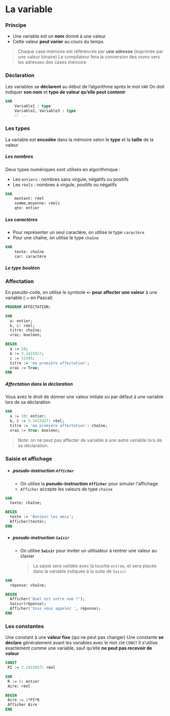 # La variable

### Principe

- Une variable est un **nom** donné à une valeur
- Cette valeur **peut varier** au cours du temps

> Chaque case mémoire est référencée par **une adresse** (exprimée par une valeur binaire)
> Le compilateur fera la conversion des noms vers les adresses des cases mémoire

### Déclaration

Les variables se **déclarent** au début de l’algorithme après le mot `VAR`
On doit indiquer **son nom** et **type de valeur qu’elle peut contenir**

```pascal
VAR
    Variable1 : type
    Variable2, Variable3 : type
    // ...
```

### Les types

La variable est **encodée** dans la mémoire selon le **type** et la **taille** de la valeur

##### Les nombres

Deux types numériques sont utilisés en algorithmique :

- Les `entiers` : nombres sans virgule, négatifs ou positifs
- Les `réels` : nombres à virgule, positifs ou négatifs

```pascal
VAR
    montant: réel
    somme,moyenne: réels
    qte: entier
```

##### Les caractères

- Pour représenter un seul caractère, on utilise le type `caractère`
- Pour une chaîne, on utilise le type `chaîne`

```pascal
VAR
    texte: chaîne
    car: caractère
```

##### Le type booléen

### Affectation

En pseudo-code, on utilise le symbole **`<-` pour affecter une valeur** à une variable (`:=` en Pascal)

```pascal
PROGRAM AFFECTATION;

VAR
  a: entier;
  b, c: réel;
  titre: chaîne;
  vrai: booléen;

BEGIN
  a := 10;
  b := 3.1415927;
  c := 12345;
  titre := 'ma première affectation';
  vrai := True;
END
```

##### Affectation dans la déclaration

Vous avez le droit de donner une valeur initiale ou par défaut à une variable lors de sa déclaration

```pascal
VAR
  a := 10: entier;
  b, c := 3.1415927: réel;
  titre := 'ma première affectation': chaîne;
  vrai := true: booléen;
```

> Note: on ne peut pas affecter de variable à une autre variable lors de sa déclaration.

### Saisie et affichage

- ##### pseudo-instruction `Afficher`
  - On utilise la **pseudo-instruction `Afficher`** pour simuler l'affichage
  - `Afficher` accepte les valeurs de type `chaìne`

```pascal
VAR
  texte: chaîne;

BEGIN
  texte := 'Bonjour les amis';
  Afficher(texte);
END
```

- ##### pseudo-instruction `Saisir`
  - On utilise **`Saisir`** pour inviter un utilisateur à rentrer une valeur au clavier
    > La saisie sera validée avec la touche `entrée`, et sera placée dans la variable indiquée á la suite de `Saisir`

```pascal
VAR
  réponse: chaîne;

BEGIN
  Afficher('Quel est votre nom ?');
  Saisir(réponse);
  Afficher('Vous vous appelez ', réponse);
END
```

### Les constantes

Une constant à une **valeur fixe** (qui ne peut pas changer)
Une constante **se déclare** généralement avant les variables avec le mot ­clé `CONST`
Il s’utilise exactement comme une variable, sauf qu’elle **ne peut pas recevoir de valeur**

```pascal
CONST
 PI := 3.1415927: réel

VAR
 R := 5: entier
 Aire: réel

BEGIN
 Aire := 2*PI*R
 Afficher Aire
END
```
